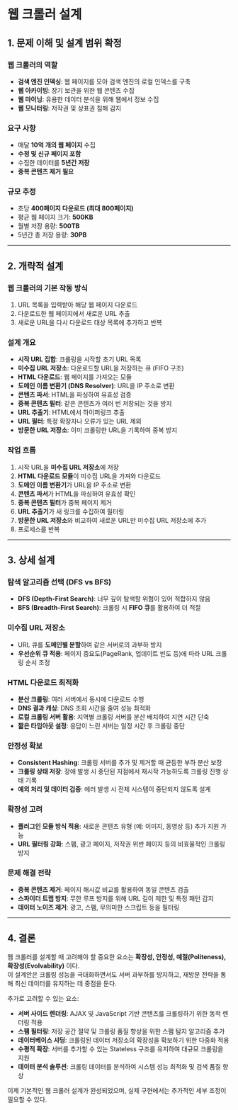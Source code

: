 # **웹 크롤러 설계**

## **1. 문제 이해 및 설계 범위 확정**
### **웹 크롤러의 역할**
- **검색 엔진 인덱싱**: 웹 페이지를 모아 검색 엔진의 로컬 인덱스를 구축
- **웹 아카이빙**: 장기 보관을 위한 웹 콘텐츠 수집
- **웹 마이닝**: 유용한 데이터 분석을 위해 웹에서 정보 수집
- **웹 모니터링**: 저작권 및 상표권 침해 감지

### **요구 사항**
- 매달 **10억 개의 웹 페이지** 수집
- **수정 및 신규 페이지 포함**
- 수집한 데이터를 **5년간 저장**
- **중복 콘텐츠 제거 필요**

### **규모 추정**
- 초당 **400페이지 다운로드 (최대 800페이지)**
- 평균 웹 페이지 크기: **500KB**
- 월별 저장 용량: **500TB**
- 5년간 총 저장 용량: **30PB**

---

## **2. 개략적 설계**
### **웹 크롤러의 기본 작동 방식**
1. URL 목록을 입력받아 해당 웹 페이지 다운로드
2. 다운로드한 웹 페이지에서 새로운 URL 추출
3. 새로운 URL을 다시 다운로드 대상 목록에 추가하고 반복

### **설계 개요**
- **시작 URL 집합**: 크롤링을 시작할 초기 URL 목록
- **미수집 URL 저장소**: 다운로드할 URL을 저장하는 큐 (FIFO 구조)
- **HTML 다운로드**: 웹 페이지를 가져오는 모듈
- **도메인 이름 변환기 (DNS Resolver)**: URL을 IP 주소로 변환
- **콘텐츠 파서**: HTML을 파싱하여 유효성 검증
- **중복 콘텐츠 필터**: 같은 콘텐츠가 여러 번 저장되는 것을 방지
- **URL 추출기**: HTML에서 하이퍼링크 추출
- **URL 필터**: 특정 확장자나 오류가 있는 URL 제외
- **방문한 URL 저장소**: 이미 크롤링한 URL을 기록하여 중복 방지

### **작업 흐름**
1. 시작 URL을 **미수집 URL 저장소**에 저장
2. **HTML 다운로드 모듈**이 미수집 URL을 가져와 다운로드
3. **도메인 이름 변환기**가 URL을 IP 주소로 변환
4. **콘텐츠 파서**가 HTML을 파싱하여 유효성 확인
5. **중복 콘텐츠 필터**가 중복 페이지 제거
6. **URL 추출기**가 새 링크를 수집하여 필터링
7. **방문한 URL 저장소**와 비교하여 새로운 URL만 미수집 URL 저장소에 추가
8. 프로세스를 반복

---

## **3. 상세 설계**
### **탐색 알고리즘 선택 (DFS vs BFS)**
- **DFS (Depth-First Search)**: 너무 깊이 탐색할 위험이 있어 적합하지 않음
- **BFS (Breadth-First Search)**: 크롤링 시 **FIFO 큐**를 활용하여 더 적절

### **미수집 URL 저장소**
- URL 큐를 **도메인별 분할**하여 같은 서버로의 과부하 방지
- **우선순위 큐 적용**: 페이지 중요도(PageRank, 업데이트 빈도 등)에 따라 URL 크롤링 순서 조정

### **HTML 다운로드 최적화**
- **분산 크롤링**: 여러 서버에서 동시에 다운로드 수행
- **DNS 결과 캐싱**: DNS 조회 시간을 줄여 성능 최적화
- **로컬 크롤링 서버 활용**: 지역별 크롤링 서버를 분산 배치하여 지연 시간 단축
- **짧은 타임아웃 설정**: 응답이 느린 서버는 일정 시간 후 크롤링 중단

### **안정성 확보**
- **Consistent Hashing**: 크롤링 서버를 추가 및 제거할 때 균등한 부하 분산 보장
- **크롤링 상태 저장**: 장애 발생 시 중단된 지점에서 재시작 가능하도록 크롤링 진행 상태 기록
- **예외 처리 및 데이터 검증**: 에러 발생 시 전체 시스템이 중단되지 않도록 설계

### **확장성 고려**
- **플러그인 모듈 방식 적용**: 새로운 콘텐츠 유형 (예: 이미지, 동영상 등) 추가 지원 가능
- **URL 필터링 강화**: 스팸, 광고 페이지, 저작권 위반 페이지 등의 비효율적인 크롤링 방지

### **문제 해결 전략**
- **중복 콘텐츠 제거**: 페이지 해시값 비교를 활용하여 동일 콘텐츠 검출
- **스파이더 트랩 방지**: 무한 루프 방지를 위해 URL 길이 제한 및 특정 패턴 감지
- **데이터 노이즈 제거**: 광고, 스팸, 무의미한 스크립트 등을 필터링

---

## **4. 결론**
웹 크롤러를 설계할 때 고려해야 할 중요한 요소는 **확장성, 안정성, 예절(Politeness), 확장성(Evolvability)** 이다.  
이 설계안은 크롤링 성능을 극대화하면서도 서버 과부하를 방지하고, 재방문 전략을 통해 최신 데이터를 유지하는 데 중점을 둔다.

추가로 고려할 수 있는 요소:
- **서버 사이드 렌더링**: AJAX 및 JavaScript 기반 콘텐츠를 크롤링하기 위한 동적 렌더링 적용
- **스팸 필터링**: 저장 공간 절약 및 크롤링 품질 향상을 위한 스팸 탐지 알고리즘 추가
- **데이터베이스 샤딩**: 크롤링된 데이터 저장소의 확장성을 확보하기 위한 다중화 적용
- **수평적 확장**: 서버를 추가할 수 있는 Stateless 구조를 유지하여 대규모 크롤링을 지원
- **데이터 분석 솔루션**: 크롤링 데이터를 분석하여 시스템 성능 최적화 및 검색 품질 향상

이제 기본적인 웹 크롤러 설계가 완성되었으며, 실제 구현에서는 추가적인 세부 조정이 필요할 수 있다.
